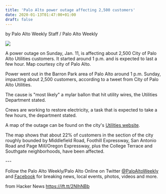 ```yaml
---
title: 'Palo Alto power outage affecting 2,500 customers'
date: 2020-01-13T01:47:00+01:00
draft: false
---
```


by Palo Alto Weekly Staff / Palo Alto Weekly

[![](https://www.paloaltoonline.com/news/photos/2020/january/12/82936_main.jpg)](https://www.paloaltoonline.com/news/show_photo.php?main_id=55044&type=p&media_id=82936&section_id=1 "Palo Alto power outage affecting about 2,500 customers")

A power outage on Sunday, Jan. 11, is affecting about 2,500 City of Palo Alto Utilities customers. It started around 1 p.m. and is expected to last a few hour. Map courtesy city of Palo Alto.

Power went out in the Barron Park area of Palo Alto around 1 p.m. Sunday, impacting about 2,500 customers, according to a tweet from City of Palo Alto Utilities.

The cause is "most likely" a mylar ballon that hit utility wires, the Utilities Department stated.

Crews are working to restore electricity, a task that is expected to take a few hours, the department stated.

A map of the outage can be found on the city's [Utilities website](http://www.cityofpaloalto.org/outagemap).

The map shows that about 22% of customers in the section of the city roughly bounded by Middlefield Road, Foothill Expressway, San Antonio Road and Page Mill/Oregon Expressway, plus the College Terrace and Southgate neighborhoods, have been affected.

\---

Follow the Palo Alto Weekly/Palo Alto Online on Twitter [@PaloAltoWeekly](https://twitter.com/paloaltoweekly) and [Facebook](https://www.facebook.com/paloaltoonline?ref=hl) for breaking news, local events, photos, videos and more.

  
  
from Hacker News https://ift.tt/2NlhNBb